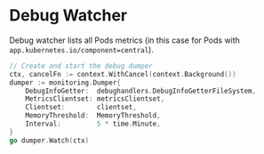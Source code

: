 # Debug Watcher

Debug watcher lists all Pods metrics (in this case for Pods with `app.kubernetes.io/component=central`).

```go
// Create and start the debug dumper
ctx, cancelFn := context.WithCancel(context.Background())
dumper := monitoring.Dumper{
    DebugInfoGetter:  debughandlers.DebugInfoGetterFileSystem,
    MetricsClientset: metricsClientset,
    Clientset:        clientset,
    MemoryThreshold:  MemoryThreshold,
    Interval:         5 * time.Minute,
}
go dumper.Watch(ctx)
```
